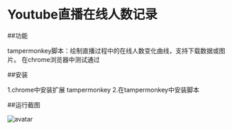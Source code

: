 # Youtube直播在线人数记录 #

##功能

tampermonkey脚本：绘制直播过程中的在线人数变化曲线，支持下载数据或图片。
在chrome浏览器中测试通过

##安装

1.chrome中安装扩展 tampermonkey
2.在tampermonkey中安装脚本

##运行截图

![avatar](https://github.com/artyyin/YoutubeLiveOnline/blob/master/screen.jpg?raw=true)

